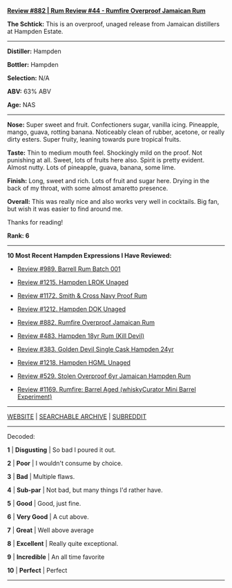 
[**Review #882 | Rum Review #44 - Rumfire Overproof Jamaican Rum**]( https://t8ke.review/review-882-rumfire-hampden-overproof-jamaican-potstill-rum/)

**The Schtick:** This is an overproof, unaged release from Jamaican distillers at Hampden Estate. 

-----

**Distiller:** Hampden

**Bottler:** Hampden

**Selection:** N/A

**ABV:**  63% ABV

**Age:** NAS 

-----

**Nose:**  Super sweet and fruit. Confectioners sugar, vanilla icing. Pineapple, mango, guava, rotting banana. Noticeably clean of rubber, acetone, or really dirty esters. Super fruity, leaning towards pure tropical fruits. 

**Taste:** Thin to medium mouth feel. Shockingly mild on the proof. Not punishing at all. Sweet, lots of fruits here also. Spirit is pretty evident. Almost nutty. Lots of pineapple, guava, banana, some lime.

**Finish:** Long, sweet and rich. Lots of fruit and sugar here. Drying in the back of my throat, with some almost amaretto presence. 

**Overall:** This was really nice and also works very well in cocktails. Big fan, but wish it was easier to find around me. 

Thanks for reading!

**Rank: 6**

----- 

**10 Most Recent Hampden Expressions I Have Reviewed:** 

- [Review #989. Barrell Rum Batch 001]( https://t8ke.review/review-989-barrell-rum-batch-001/) 

- [Review #1215. Hampden LROK Unaged]( https://t8ke.review/review-1215-hampden-lrok-unaged) 

- [Review #1172. Smith & Cross Navy Proof Rum]( https://t8ke.review/review-1172-smith-cross-navy-proof-rum/) 

- [Review #1212. Hampden DOK Unaged]( https://t8ke.review/review-1212-hampden-dok-unaged) 

- [Review #882. Rumfire Overproof Jamaican Rum]( https://t8ke.review/review-882-rumfire-hampden-overproof-jamaican-potstill-rum/) 

- [Review #483. Hampden 18yr Rum (Kill Devil)]( https://t8ke.review/review-483-hampden-18yr-kill-devil/) 

- [Review #383. Golden Devil Single Cask Hampden 24yr]( https://t8ke.review/review-383-golden-devil-single-cask-hampden-24yr/) 

- [Review #1218. Hampden HGML Unaged]( https://t8ke.review/review-1218-hampden-hgml-unaged) 

- [Review #529. Stolen Overproof 6yr Jamaican Hampden Rum]( https://t8ke.review/review-529-stolen-overproof-6yr-hampden/) 

- [Review #1169. Rumfire: Barrel Aged (whiskyCurator Mini Barrel Experiment)]( https://t8ke.review/review-1169-barrel-aged-rumfire-hampden-overproof-rum/) 

-----

[WEBSITE](https://t8ke.review) | [SEARCHABLE ARCHIVE](https://t8ke.review/review-archive/) | [SUBREDDIT](https://reddit.com/r/t8kereviews)

-----

Decoded:

**1** | **Disgusting** | So bad I poured it out.

**2** | **Poor** | I wouldn't consume by choice.

**3** | **Bad** | Multiple flaws.

**4** | **Sub-par** | Not bad, but many things I'd rather have.

**5** | **Good** | Good, just fine.

**6** | **Very Good** | A cut above.

**7** | **Great** | Well above average

**8** | **Excellent** | Really quite exceptional.

**9** | **Incredible** | An all time favorite

**10** | **Perfect** | Perfect

----


